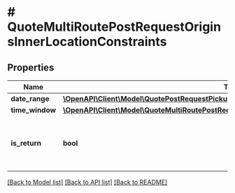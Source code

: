 # # QuoteMultiRoutePostRequestOriginsInnerLocationConstraints

## Properties

Name | Type | Description | Notes
------------ | ------------- | ------------- | -------------
**date_range** | [**\OpenAPI\Client\Model\QuotePostRequestPickupInfoOneOfPickupLocationsInnerDateRange**](QuotePostRequestPickupInfoOneOfPickupLocationsInnerDateRange.md) |  | [optional]
**time_window** | [**\OpenAPI\Client\Model\QuoteMultiRoutePostRequestOriginsInnerLocationConstraintsTimeWindow**](QuoteMultiRoutePostRequestOriginsInnerLocationConstraintsTimeWindow.md) |  | [optional]
**is_return** | **bool** | Whether it is required to return back to the origin location | [optional]

[[Back to Model list]](../../README.md#models) [[Back to API list]](../../README.md#endpoints) [[Back to README]](../../README.md)
